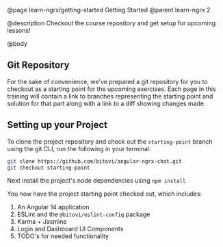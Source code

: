 @page learn-ngrx/getting-started Getting Started
@parent learn-ngrx 2

@description Checkout the course repository and get setup for upcoming lessons!

@body

## Git Repository

For the sake of convenience, we've prepared a git repository for you to checkout as a starting point for the upcoming exercises. Each page in this training will contain a link to branches representing the starting point and solution for that part along with a link to a diff showing changes made.

## Setting up your Project

To clone the project repository and check out the `starting-point` branch using the git CLI, run the following in your terminal:

```bash
git clone https://github.com/bitovi/angular-ngrx-chat.git
git checkout starting-point
```

Next install the project's node dependencies using `npm install`

You now have the project starting point checked out, which includes:

1. An Angular 14 application
2. ESLint and the `@bitovi/eslint-config` package
3. Karma + Jasmine
4. Login and Dashboard UI Components
5. TODO's for needed functionality

